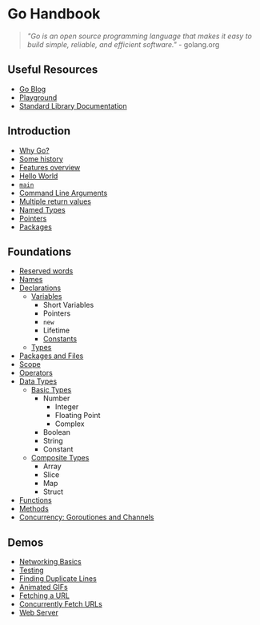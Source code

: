 # Go Handbook

> *"Go is an open source programming language that makes it easy to build simple, reliable, and efficient software."* - golang.org

## Useful Resources

* [Go Blog](https://blog.golang.org/)
* [Playground](https://play.golang.org)
* [Standard Library Documentation](https://golang.org/pkg)

## Introduction

* [Why Go?](intro/why)
* [Some history](intro/history)
* [Features overview](intro/features)
* [Hello World](intro/hello)
* [`main`](intro/main)
* [Command Line Arguments](demos/intro/args)
* [Multiple return values](demos/intros/multiple-return)
* [Named Types](intro/named-types)
* [Pointers](intro/pointers)
* [Packages](intro/packages)

## Foundations

* [Reserved words](foundations/keywords)
* [Names](foundations/names)
* [Declarations](foundations/declarations)
  * [Variables](foundations/declarations/variables)
    * Short Variables
    * Pointers
    * `new`
    * Lifetime
    * [Constants](foundations/declarations/constants)
  * [Types](foundations/declarations/types)
* [Packages and Files](foundations/packages)
* [Scope](foundations/scope)
* [Operators](foundations/operators)
* [Data Types](foundations/data-types)
  * [Basic Types](foundations/data-types/basic)
    * Number
      * Integer
      * Floating Point
      * Complex
    * Boolean
    * String
    * Constant
  * [Composite Types](foundations/data-types/composite)
    * Array
    * Slice
    * Map
    * Struct
* [Functions](foundations/functions)
* [Methods](foundations/methods)
* [Concurrency: Goroutiones and Channels](foundations/concurrency)

## Demos 

* [Networking Basics](demos/intro/networking)
* [Testing](demos/intro/testing)
* [Finding Duplicate Lines](demos/intro/finding-duplicate-lines)
* [Animated GIFs](demos/intro/gifs)
* [Fetching a URL](demos/intro/fetching-url)
* [Concurrently Fetch URLs](demos/intro/concurrent-fetch)
* [Web Server](demos/intro/web-server)

